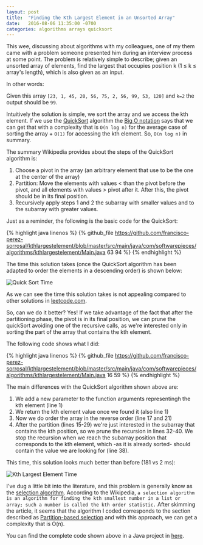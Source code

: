 ```yaml
---
layout: post
title:  "Finding the Kth Largest Element in an Unsorted Array"
date:   2016-08-06 11:35:00 -0700
categories: algorithms arrays quicksort
---
```


This wee, discussing about algorithms with my colleagues, one of my them came with a problem someone presented him 
during an interview process at some point. The problem is relatively simple to describe; given an unsorted array 
of elements, find the largest that occupies position k (1 ≤ k ≤ array's length), which is also given as an input.

In other words:

Given this array `[23, 1, 45, 20, 56, 75, 2, 56, 99, 53, 120]` and `k=2` the output should be `99`.

Intuitively the solution is simple, we sort the array and we access the kth element. If we use the [QuickSort](https://en.wikipedia.org/wiki/Quicksort) 
algorithm the [Big O notation](https://en.wikipedia.org/wiki/Big_O_notation) says that we can get that with a complexity 
that is `O(n log n)` for the average case of sorting the array + `O(1)` for accessing the kth element. So, `O(n log n)` in summary.

The summary Wikipedia provides about the steps of the QuickSort algorithm is:

1. Choose a pivot in the array (an arbitrary element that use to be the one at the center of the array)
2. Partition: Move the elements with values < than the pivot before the pivot, and all elements with values > pivot 
after it. After this, the pivot should be in its final position.
3. Recursively apply steps 1 and 2 the subarray with smaller values and to the subarray with greater values.

Just as a reminder, the following is the basic code for the QuickSort:

{% highlight java linenos %}
{% github_file https://github.com/francisco-perez-sorrosal/kthlargestelement/blob/master/src/main/java/com/softwarepieces/algorithms/kthlargestelement/Main.java 63 94 %}
{% endhighlight %}

The time this solution takes (once the QuickSort algorithm has been adapted to order the elements in a descending order)
is shown below:

![Quick Sort Time]({{site.baseurl}}/post-images/2016-08-06-kth-largest-element-array/QSTime.png)

As we can see the time this solution takes is not appealing compared to other solutions in [leetcode.com](https://leetcode.com).

So, can we do it better? Yes! If we take advantage of the fact that after the partitioning phase, the pivot is in its 
final position, we can prune the quickSort avoiding one of the recursive calls, as we're interested only in sorting
the part of the array that contains the kth element.

The following code shows what I did:

{% highlight java linenos %}
{% github_file https://github.com/francisco-perez-sorrosal/kthlargestelement/blob/master/src/main/java/com/softwarepieces/algorithms/kthlargestelement/Main.java 16 59 %}
{% endhighlight %}

The main differences with the QuickSort algorithm shown above are:

1. We add a new parameter to the function arguments representingh the kth element (line 1)
2. We return the kth element value once we found it (also line 1)
3. Now we do order the array in the reverse order (line 17 and 21)
4. After the partition (lines 15-29) we're just interested in the subarray that contains the kth position, so
 we prune the recursion in lines 32-40. We stop the recursion when we reach the subarray position that corresponds to 
 the kth element, which -as it is already sorted- should contain the value we are looking for (line 38).

This time, this solution looks much better than before (181 vs 2 ms):

![Kth Largest Element Time]({{site.baseurl}}/post-images/2016-08-06-kth-largest-element-array/KTHTime.png)
 
I've dug a little bit into the literature, and this problem is generally know as the [selection algorithm](https://en.wikipedia.org/wiki/Selection_algorithm).
According to the Wikipedia, `a selection algorithm is an algorithm for finding the kth smallest number in a list or
array; such a number is called the kth order statistic.` After skimming the article, it seems that the algorithm I 
coded corresponds to the section described as [Partition-based selection](https://en.wikipedia.org/wiki/Selection_algorithm#Partition-based_selection)
and with this approach, we can get a complexity that is O(n).

You can find the complete code shown above in a Java project in [here](https://github.com/francisco-perez-sorrosal/kthlargestelement).
